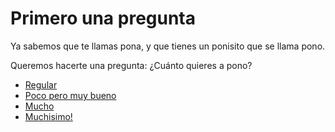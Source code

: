 # Primero una pregunta

Ya sabemos que te llamas pona, y que tienes un ponisito que se llama pono.

Queremos hacerte una pregunta: ¿Cuánto quieres a pono?

* [Regular](regular.md)
* [Poco pero muy bueno](poco.md)
* [Mucho](mucho.md)
* [Muchisimo!](muchisimo.md)
